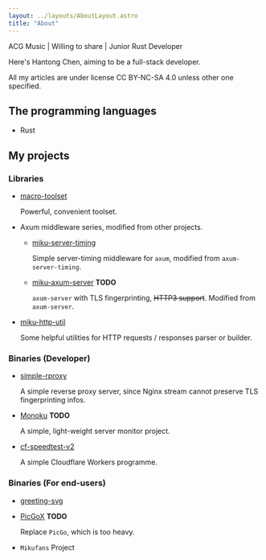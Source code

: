 ```yaml
---
layout: ../layouts/AboutLayout.astro
title: "About"
---
```


ACG Music | Willing to share | Junior Rust Developer

Here's Hantong Chen, aiming to be a full-stack developer.

All my articles are under license CC BY-NC-SA 4.0 unless other one specified.

## The programming languages

- Rust

## My projects

### Libraries

- [macro-toolset](https://crates.io/crates/macro-toolset)

  Powerful, convenient toolset.
- Axum middleware series, modified from other projects.

  - [miku-server-timing](https://crates.io/crates/miku-server-timing)
  
    Simple server-timing middleware for `axum`, modified from `axum-server-timing`.
  - [miku-axum-server](https://crates.io/crates/miku-axum-server) **TODO**

    `axum-server` with TLS fingerprinting, ~~HTTP3 support~~. Modified from `axum-server`.
- [miku-http-util](https://crates.io/crates/miku-http-util)

  Some helpful utilities for HTTP requests / responses parser or builder.

### Binaries (Developer)

- [simple-rproxy](https://github.com/cxw620/simple-rproxy)

  A simple reverse proxy server, since Nginx stream cannot preserve TLS fingerprinting infos.
- [Monoku](https://github.com/cxw620/Monoku) **TODO**

  A simple, light-weight server monitor project.
- [cf-speedtest-v2](https://github.com/cxw620/cf-speedtest-v2)

  A simple Cloudflare Workers programme.

### Binaries (For end-users)

- [greeting-svg](https://github.com/cxw620/greeting-svg)
- [PicGoX](https://github.com/cxw620/PicGoX) **TODO**

  Replace `PicGo`, which is too heavy.
- `Mikufans` Project
